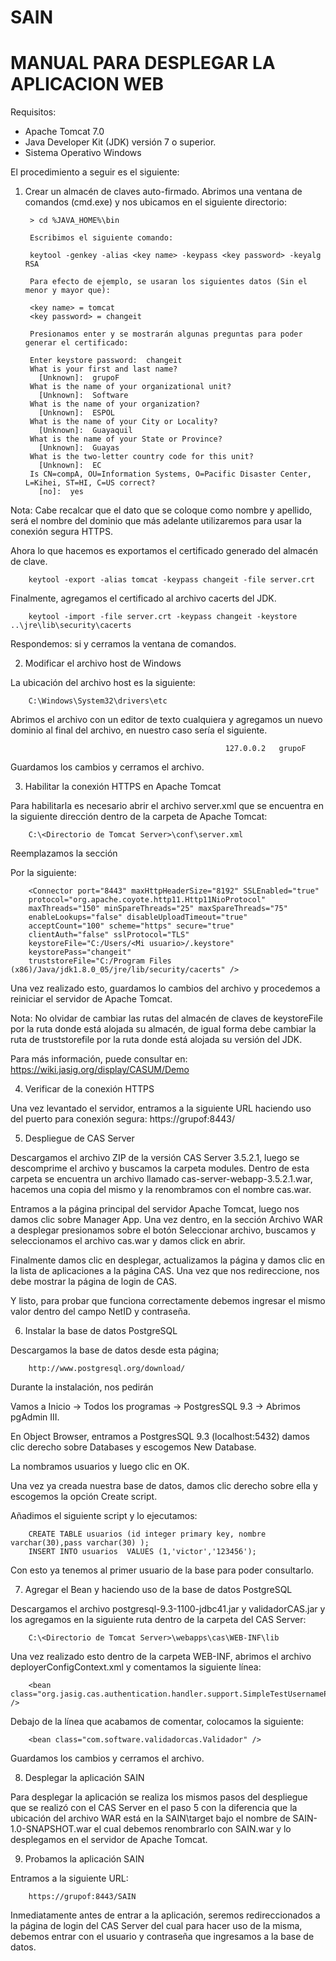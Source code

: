 SAIN
====

MANUAL PARA DESPLEGAR LA APLICACION WEB
====
                  												 
Requisitos:
- Apache Tomcat 7.0
- Java Developer Kit (JDK) versión 7 o superior.
- Sistema Operativo Windows

El procedimiento a seguir es el siguiente:

1. Crear un almacén de claves auto-firmado.
Abrimos una ventana de comandos (cmd.exe) y nos ubicamos en el siguiente directorio:

		> cd %JAVA_HOME%\bin
		
		Escribimos el siguiente comando:
		
		keytool -genkey -alias <key name> -keypass <key password> -keyalg RSA
		
		Para efecto de ejemplo, se usaran los siguientes datos (Sin el menor y mayor que):
		
		<key name> = tomcat
		<key password> = changeit 
		
		Presionamos enter y se mostrarán algunas preguntas para poder generar el certificado:
		
		Enter keystore password:  changeit
		What is your first and last name?
		  [Unknown]:  grupoF
		What is the name of your organizational unit?
		  [Unknown]:  Software
		What is the name of your organization?
		  [Unknown]:  ESPOL
		What is the name of your City or Locality?
		  [Unknown]:  Guayaquil
		What is the name of your State or Province?
		  [Unknown]:  Guayas
		What is the two-letter country code for this unit?
		  [Unknown]:  EC
		Is CN=compA, OU=Information Systems, O=Pacific Disaster Center, L=Kihei, ST=HI, C=US correct?
		  [no]:  yes
		
Nota: Cabe recalcar que el dato que se coloque como nombre y apellido, será el nombre del dominio que más adelante utilizaremos para usar la conexión segura HTTPS. 
		
		
Ahora lo que hacemos es exportamos el certificado generado del almacén de clave.
		
		keytool -export -alias tomcat -keypass changeit -file server.crt
		
Finalmente, agregamos el certificado al archivo cacerts del JDK.
		
		keytool -import -file server.crt -keypass changeit -keystore ..\jre\lib\security\cacerts
		
Respondemos: si y cerramos la ventana de comandos.


2.	Modificar el archivo host de Windows

La ubicación del archivo host es la siguiente:
		
		C:\Windows\System32\drivers\etc
		
Abrimos el archivo con un editor de texto cualquiera y agregamos un nuevo dominio al final del archivo, en nuestro caso sería el siguiente.
		
													127.0.0.2	grupoF
		
Guardamos los cambios y cerramos el archivo.


3.	Habilitar la conexión HTTPS en Apache Tomcat

Para habilitarla es necesario abrir el archivo server.xml que se encuentra en la siguiente dirección dentro de la carpeta de Apache Tomcat:
		
		C:\<Directorio de Tomcat Server>\conf\server.xml
		
Reemplazamos la sección <!-- Define a SSL HTTP/1.1 .... --> 
		
Por la siguiente:
		
		<Connector port="8443" maxHttpHeaderSize="8192" SSLEnabled="true"
		protocol="org.apache.coyote.http11.Http11NioProtocol"
		maxThreads="150" minSpareThreads="25" maxSpareThreads="75"
		enableLookups="false" disableUploadTimeout="true"
		acceptCount="100" scheme="https" secure="true"
		clientAuth="false" sslProtocol="TLS"
		keystoreFile="C:/Users/<Mi usuario>/.keystore"
		keystorePass="changeit"
		truststoreFile="C:/Program Files (x86)/Java/jdk1.8.0_05/jre/lib/security/cacerts" />
		
Una vez realizado esto, guardamos lo cambios del archivo y procedemos a reiniciar el servidor de Apache Tomcat.
		
Nota: No olvidar de cambiar las rutas del almacén de claves de keystoreFile por la ruta donde está alojada su almacén, de igual forma debe cambiar la ruta de truststorefile por la ruta donde está alojada su versión del JDK.
		
		
Para más información, puede consultar en: https://wiki.jasig.org/display/CASUM/Demo


4.	Verificar de la conexión HTTPS

Una vez levantado el servidor, entramos a la siguiente URL haciendo uso del puerto para conexión segura: https://grupof:8443/

5.	Despliegue de CAS Server

Descargamos el archivo ZIP de la versión CAS Server 3.5.2.1, luego se descomprime el archivo y buscamos la carpeta modules. Dentro de esta carpeta se encuentra un archivo llamado cas-server-webapp-3.5.2.1.war, hacemos una copia del mismo y la renombramos con el nombre cas.war.

Entramos a la página principal del servidor Apache Tomcat, luego nos damos clic sobre Manager App. Una vez dentro, en la sección  Archivo WAR a desplegar presionamos sobre el botón Seleccionar archivo, buscamos y seleccionamos el archivo cas.war y damos click en abrir.

Finalmente damos clic en desplegar, actualizamos la página y damos clic en la lista de aplicaciones a la página CAS. Una vez que nos redireccione, nos debe mostrar la página de login de CAS.

Y listo, para probar que funciona correctamente debemos ingresar el mismo valor dentro del campo NetID y contraseña.

6.	Instalar la base de datos PostgreSQL

Descargamos la base de datos desde esta página;
		
		http://www.postgresql.org/download/
		
Durante la instalación, nos pedirán 
		
Vamos a Inicio -> Todos los programas -> PostgresSQL 9.3 ->  Abrimos pgAdmin III.
		
En Object Browser, entramos a PostgresSQL  9.3 (localhost:5432) damos clic derecho sobre Databases y escogemos New Database.
		
La nombramos usuarios y luego clic en OK.
		
Una vez ya creada nuestra base de datos, damos clic derecho sobre ella y escogemos la opción Create script.
		
Añadimos el siguiente script y lo ejecutamos:
		
		CREATE TABLE usuarios (id integer primary key, nombre varchar(30),pass varchar(30) );
		INSERT INTO usuarios  VALUES (1,'victor','123456');
		
Con esto ya tenemos al primer usuario de la base para poder consultarlo.

7.	Agregar el Bean y haciendo uso de la base de datos PostgreSQL

Descargamos el archivo postgresql-9.3-1100-jdbc41.jar y validadorCAS.jar y los agregamos en la siguiente ruta dentro de la carpeta del CAS Server:
		
		C:\<Directorio de Tomcat Server>\webapps\cas\WEB-INF\lib
		
Una vez realizado esto dentro de la carpeta WEB-INF, abrimos el archivo deployerConfigContext.xml y comentamos la siguiente línea:
		
		<bean class="org.jasig.cas.authentication.handler.support.SimpleTestUsernamePasswordAuthenticationHandler" />
		
Debajo de la línea que acabamos de comentar, colocamos la siguiente:
		
		<bean class="com.software.validadorcas.Validador" />
		
Guardamos los cambios y cerramos el archivo.


8.	Desplegar la aplicación SAIN

Para desplegar la aplicación se realiza los mismos pasos del despliegue que se realizó con el CAS Server en el paso 5 con la diferencia que la ubicación del archivo WAR está en la SAIN\target bajo el nombre de SAIN-1.0-SNAPSHOT.war el cual debemos renombrarlo con SAIN.war y lo desplegamos en el servidor de Apache Tomcat.


9.	Probamos la aplicación SAIN

Entramos a la siguiente URL:

		https://grupof:8443/SAIN
							
Inmediatamente antes de entrar a la aplicación, seremos redireccionados a la página de login del CAS Server del cual para hacer uso de la misma, debemos entrar con el usuario y contraseña que ingresamos a la base de datos.





